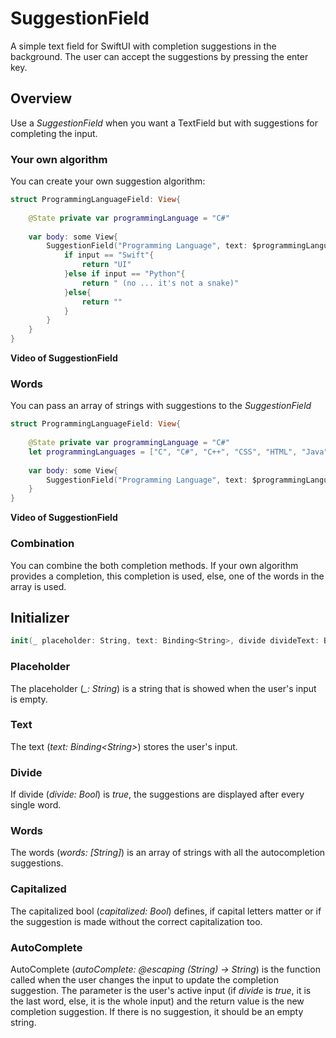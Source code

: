 # SuggestionField
A simple text field for SwiftUI with completion suggestions in the background. The user can accept the suggestions by pressing the enter key.

## Overview
Use a _SuggestionField_ when you want a TextField but with suggestions for completing the input. 

### Your own algorithm
You can create your own suggestion algorithm:
```swift
struct ProgrammingLanguageField: View{
    
    @State private var programmingLanguage = "C#"
    
    var body: some View{
        SuggestionField("Programming Language", text: $programmingLanguage) { input in
            if input == "Swift"{
                return "UI"
            }else if input == "Python"{
                return " (no ... it's not a snake)"
            }else{
                return ""
            }
        }
    }
}
```
__Video of SuggestionField__

### Words
You can pass an array of strings with suggestions to the _SuggestionField_

```swift
struct ProgrammingLanguageField: View{
    
    @State private var programmingLanguage = "C#"
    let programmingLanguages = ["C", "C#", "C++", "CSS", "HTML", "Java", "JavaScript", "Kotlin", "Objective-C", "Python", "Ruby", "Swift"]
    
    var body: some View{
        SuggestionField("Programming Language", text: $programmingLanguage, words: programmingLanguages)
    }
}

```
__Video of SuggestionField__

### Combination
You can combine the both completion methods. If your own algorithm provides a completion, this completion is used, else, one of the words in the array is used.

## Initializer

```swift
init(_ placeholder: String, text: Binding<String>, divide divideText: Bool = false, words: [String] = [], capitalized: Bool = false, autoComplete: @escaping (String) -> String = { _ in return "" })
```
### Placeholder
The placeholder (_\_: String_) is a string that is showed when the user's input is empty.

### Text
The text (_text: Binding\<String\>_) stores the user's input.

### Divide
If divide (_divide: Bool_) is _true_, the suggestions are displayed after every single word.

### Words
The words (_words: [String]_) is an array of strings with all the autocompletion suggestions.

### Capitalized
The capitalized bool (_capitalized: Bool_) defines, if capital letters matter or if the suggestion is made without the correct capitalization too.

### AutoComplete
AutoComplete (_autoComplete: @escaping (String) -> String_) is the function called when the user changes the input to update the completion suggestion. The parameter is the user's active input (if _divide_ is _true_, it is the last word, else, it is the whole input) and the return value is the new completion suggestion. If there is no suggestion, it should be an empty string.

